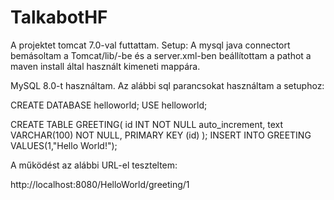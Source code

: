 # TalkabotHF

A projektet tomcat 7.0-val futtattam. Setup:
A mysql java connectort bemásoltam a Tomcat/lib/-be és a server.xml-ben beállítottam a pathot a maven install által használt
kimeneti mappára.

MySQL 8.0-t használtam. Az alábbi sql parancsokat használtam a setuphoz:

CREATE DATABASE helloworld;
USE helloworld;

CREATE TABLE GREETING(
    id INT NOT NULL auto_increment, 
    text VARCHAR(100) NOT NULL,
    PRIMARY KEY (id)
);
INSERT INTO GREETING VALUES(1,"Hello World!");

A működést az alábbi URL-el teszteltem:

http://localhost:8080/HelloWorld/greeting/1
